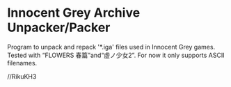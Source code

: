 ﻿Innocent Grey Archive Unpacker/Packer
=====================================
Program to unpack and repack '*.iga' files used in Innocent Grey games.
Tested with “FLOWERS 春篇”and“虚ノ少女2”.
For now it only supports ASCII filenames.

//RikuKH3

